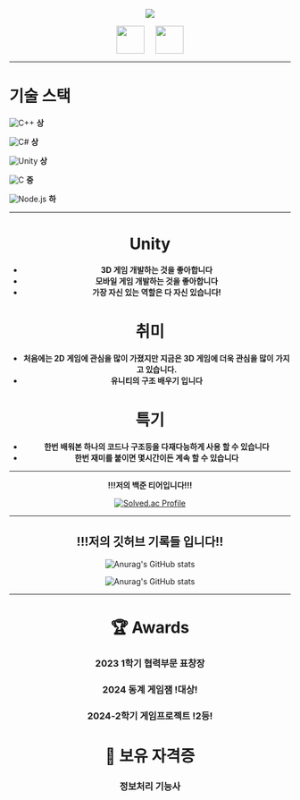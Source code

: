 <p align="center">
  <!-- Typing SVG by DenverCoder1 - https://github.com/DenverCoder1/readme-typing-svg -->
  <a href="https://github.com/DenverCoder1/readme-typing-svg">
    <img src="https://readme-typing-svg.demolab.com/?lines=저는%20경기게임마이스터고등학교에%20재학중인;3학년%20꾸준한%20개발자%20김현준%20입니다.;Unity를%20활용해%20클라이언트%20개발을;중심적으로%20하고있습니다.%20 :)&font=D2Coding%20Code&center=true&width=440&height=45&color=000000&vCenter=true&pause=1000&size=22" /></a>
</p>

<div style="display: flex; justify-content: center; align-items: center; gap: 20px;">
  <a href="https://github.com/ujn007">
    <img height="50" src="https://encrypted-tbn0.gstatic.com/images?q=tbn:ANd9GcR1DNsfskjJtWhewcdCt8_4spNsZf7lmL3wKQ&s"/>
  </a>
  <a href="https://surf-swordfish-50e.notion.site/5e379b2da23145dd99c562c5a08c79fc?v=2f7a4efc011d4748aedaa3f6b1e32451">
    <img height="50" src="https://cdn.digitaltoday.co.kr/news/photo/202006/238991_209673_5157.png"/>
  </a>
</div>

---

# 기술 스택
![C++](https://img.shields.io/badge/C++-0080FF?style=for-the-badge&logo=C++$&logoColor=white) **상**

![C#](https://img.shields.io/badge/C%23-CC2EFA?style=for-the-badge&logo=c-sharp&logoColor=white) **상**

![Unity](https://img.shields.io/badge/Unity-000000?style=for-the-badge&logo=unity&logoColor=white)
**상**

![C](https://img.shields.io/badge/C-0080FF?style=for-the-badge&logo=C&logoColor=white) **중**

![Node.js](https://img.shields.io/badge/Node.js-339933?style=for-the-badge&logo=node.js&logoColor=white) **하**

---

<div align="center">

# Unity
* __3D 게임 개발하는 것을 좋아합니다__
* __모바일 게임 개발하는 것을 좋아합니다__
* **가장 자신 있는 역할은 다 자신 있습니다!**

# 취미
* **처음에는 2D 게임에 관심을 많이 가졌지만 지금은 3D 게임에 더욱 관심을 많이 가지고 있습니다.**
* **유니티의 구조 배우기 입니다**

# 특기
* **한번 배워본 하나의 코드나 구조등을 다재다능하게 사용 할 수 있습니다**
* **한번 재미를 붙이면 몇시간이든 계속 할 수 있습니다**

</div>

---

<div align="center">

**!!!저의 백준 티어입니다!!!**

[![Solved.ac Profile](http://mazassumnida.wtf/api/v2/generate_badge?boj=ujn07)](https://solved.ac/ujn07/)

</div>

---

<div align="center">

## !!!저의 깃허브 기록들 입니다!!

![Anurag's GitHub stats](https://github-readme-stats.vercel.app/api?username=ujn07&show_icons=true&theme=cobalt&include_all_commits=true)

![Anurag's GitHub stats](https://github-readme-stats.vercel.app/api?username=ujn007&show_icons=true&theme=cobalt&include_all_commits=true)

</div>

---

<div align="center">

# 🏆 Awards 

### 2023 1학기 협력부문 표창장  
### 2024 동계 게임잼 !대상!  
### 2024-2학기 게임프로젝트 !2등!  

# 💪 보유 자격증  

### 정보처리 기능사  

</div>
